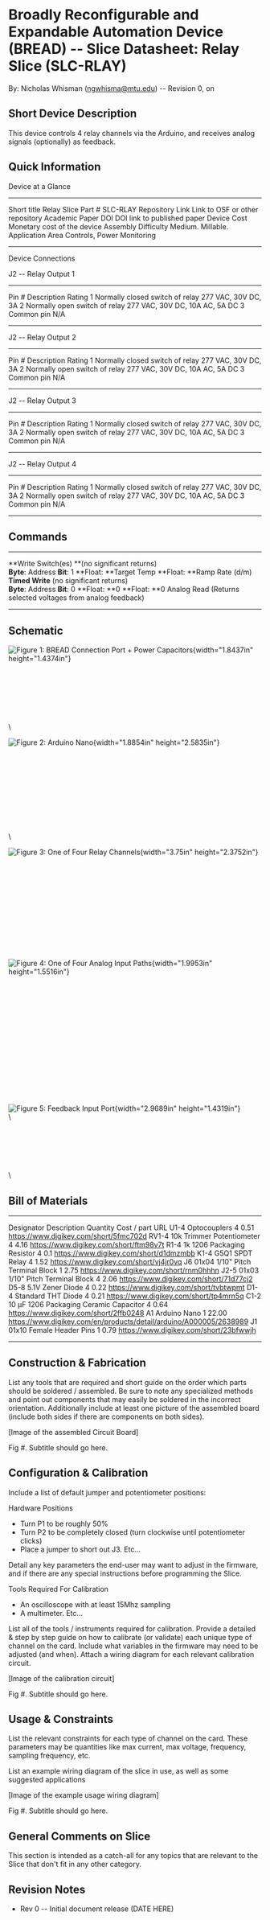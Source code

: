 # Broadly Reconfigurable and Expandable Automation Device (BREAD) -- Slice Datasheet: **Relay** Slice (SLC-**RLAY**)

By: Nicholas Whisman (ngwhisma@mtu.edu) -- Revision 0, on

## Short Device Description

This device controls 4 relay channels via the Arduino, and receives
analog signals (optionally) as feedback.

## Quick Information

Device at a Glance

  --------------------- ---------------------------------
  Short title           Relay Slice
  Part \#               SLC-RLAY
  Repository Link       Link to OSF or other repository
  Academic Paper DOI    DOI link to published paper
  Device Cost           Monetary cost of the device
  Assembly Difficulty   Medium. Millable.
  Application Area      Controls, Power Monitoring
  --------------------- ---------------------------------

Device Connections

J2 -- Relay Output 1

  -------- --------------------------------- --------------------------------
  Pin \#   Description                       Rating
  1        Normally closed switch of relay   277 VAC, 30V DC, 3A
  2        Normally open switch of relay     277 VAC, 30V DC, 10A AC, 5A DC
  3        Common pin                        N/A
  -------- --------------------------------- --------------------------------

J2 -- Relay Output 2

  -------- --------------------------------- --------------------------------
  Pin \#   Description                       Rating
  1        Normally closed switch of relay   277 VAC, 30V DC, 3A
  2        Normally open switch of relay     277 VAC, 30V DC, 10A AC, 5A DC
  3        Common pin                        N/A
  -------- --------------------------------- --------------------------------

J2 -- Relay Output 3

  -------- --------------------------------- --------------------------------
  Pin \#   Description                       Rating
  1        Normally closed switch of relay   277 VAC, 30V DC, 3A
  2        Normally open switch of relay     277 VAC, 30V DC, 10A AC, 5A DC
  3        Common pin                        N/A
  -------- --------------------------------- --------------------------------

J2 -- Relay Output 4

  -------- --------------------------------- --------------------------------
  Pin \#   Description                       Rating
  1        Normally closed switch of relay   277 VAC, 30V DC, 3A
  2        Normally open switch of relay     277 VAC, 30V DC, 10A AC, 5A DC
  3        Common pin                        N/A
  -------- --------------------------------- --------------------------------

## Commands

  -------------------------------------------------------------- ------------ ------------------------ ----------------------------
  **Write Switch(es) **(no significant returns)                                                        
  **Byte**: Address                                              **Bit**: 1   **Float: **Target Temp   **Float: **Ramp Rate (d/m)
  **Timed Write** (no significant returns)                                                             
  **Byte**: Address                                              **Bit**: 0   **Float: **0             **Float: **0
  Analog Read (Returns selected voltages from analog feedback)                                         
                                                                                                       
  -------------------------------------------------------------- ------------ ------------------------ ----------------------------

## Schematic

![Figure 1: BREAD Connection Port + Power
Capacitors](Pictures/10000201000000B10000008AE55CA20DB7E33599.png "fig:"){width="1.8437in"
height="1.4374in"}\
\
\
\
\
\
\
\
\

![Figure 2: Arduino
Nano](Pictures/10000201000000B5000000F81ADBCE5816B4FBB5.png "fig:"){width="1.8854in"
height="2.5835in"}\
\
\
\
\
\
\
\
\
\
\
\

![Figure 3: One of Four Relay
Channels](Pictures/1000020100000168000000E4F8DEA46608BA91F3.png "fig:"){width="3.75in"
height="2.3752in"}\
\
\
\
\
\
\
\
\
\
\
\
\
![Figure 4: One of Four Analog Input
Paths](Pictures/10000201000000870000006936791612F2EA0655.png "fig:"){width="1.9953in"
height="1.5516in"}\
\
\
\
\
\
\
\
\
\
\
\
\
\
\
\
![Figure 5: Feedback Input
Port](Pictures/10000201000000C700000060116347619EF17E0E.png "fig:"){width="2.9689in"
height="1.4319in"}\
\

\
\
\
\
\
\

## Bill of Materials

  ------------ ---------------------------------------- ---------- ------------- ----------------------------------------------------------------------
  Designator   Description                              Quantity   Cost / part   URL
  U1-4         Optocouplers                             4          0.51          <https://www.digikey.com/short/5fmc702d>
  RV1-4        10k Trimmer Potentiometer                4          4.16          <https://www.digikey.com/short/ftm98v7t>
  R1-4         1k 1206 Packaging Resistor               4          0.1           <https://www.digikey.com/short/d1dmzmbb>
  K1-4         G5Q1 SPDT Relay                          4          1.52          <https://www.digikey.com/short/vj4jr0vq>
  J6           01x04 1/10" Pitch Terminal Block         1          2.75          <https://www.digikey.com/short/rnm0hhhn>
  J2-5         01x03 1/10" Pitch Terminal Block         4          2.06          <https://www.digikey.com/short/71d77cj2>
  D5-8         5.1V Zener Diode                         4          0.22          <https://www.digikey.com/short/tvbtwpmt>
  D1-4         Standard THT Diode                       4          0.21          <https://www.digikey.com/short/tp4mrn5q>
  C1-2         10 µF 1206 Packaging Ceramic Capacitor   4          0.64          <https://www.digikey.com/short/2ffb0248>
  A1           Arduino Nano                             1          22.00         <https://www.digikey.com/en/products/detail/arduino/A000005/2638989>
  J1           01x10 Female Header Pins                 1          0.79          <https://www.digikey.com/short/23bfwwjh>
  ------------ ---------------------------------------- ---------- ------------- ----------------------------------------------------------------------

## Construction & Fabrication

List any tools that are required and short guide on the order which
parts should be soldered / assembled. Be sure to note any specialized
methods and point out components that may easily be soldered in the
incorrect orientation. Additionally include at least one picture of the
assembled board (include both sides if there are components on both
sides).

\[Image of the assembled Circuit Board\]

Fig #. Subtitle should go here.

## Configuration & Calibration

Include a list of default jumper and potentiometer positions:

Hardware Positions

-   Turn P1 to be roughly 50%
-   Turn P2 to be completely closed (turn clockwise until potentiometer
    clicks)
-   Place a jumper to short out J3. Etc...

Detail any key parameters the end-user may want to adjust in the
firmware, and if there are any special instructions before programming
the Slice.

Tools Required For Calibration

-   An oscilloscope with at least 15Mhz sampling
-   A multimeter. Etc...

List all of the tools / instruments required for calibration. Provide a
detailed & step by step guide on how to calibrate (or validate) each
unique type of channel on the card. Include what variables in the
firmware may need to be adjusted (and when). Attach a wiring diagram for
each relevant calibration circuit.

\[Image of the calibration circuit\]

Fig #. Subtitle should go here.

## Usage & Constraints

List the relevant constraints for each type of channel on the card.
These parameters may be quantities like max current, max voltage,
frequency, sampling frequency, etc.

List an example wiring diagram of the slice in use, as well as some
suggested applications

\[Image of the example usage wiring diagram\]

Fig #. Subtitle should go here.

## General Comments on Slice

This section is intended as a catch-all for any topics that are relevant
to the Slice that don't fit in any other category.

## Revision Notes

-   Rev 0 -- Initial document release (DATE HERE)

